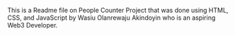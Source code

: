 This is a Readme file on People Counter Project that was done using HTML, CSS, and JavaScript by Wasiu Olanrewaju Akindoyin who is an aspiring Web3 Developer.